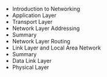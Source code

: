 - Introduction to Networking
- Application Layer
- Transport Layer
- Network Layer Addressing
- Summary
- Network Layer Routing
- Link Layer and Local Area Network
- Summary
- Data Link Layer
- Physical Layer
